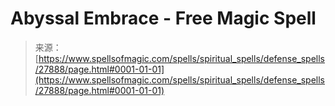 <!--yml
category: 未分类
date: 2024-06-12 19:17:26
-->

# Abyssal Embrace - Free Magic Spell

> 来源：[https://www.spellsofmagic.com/spells/spiritual_spells/defense_spells/27888/page.html#0001-01-01](https://www.spellsofmagic.com/spells/spiritual_spells/defense_spells/27888/page.html#0001-01-01)